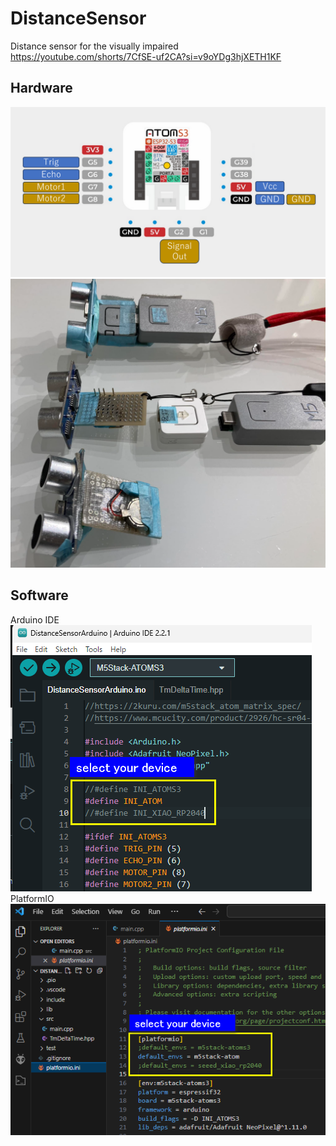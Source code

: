 # DistanceSensor 
Distance sensor for the visually impaired 
https://youtube.com/shorts/7CfSE-uf2CA?si=v9oYDg3hjXETH1KF  
## Hardware
 ![pin asign](https://github.com/misawa2048/DistanceSensor/blob/master/img/pin_asign_DistanceSensor.png)  
![prototype](https://github.com/misawa2048/DistanceSensor/blob/master/img/prototype.png)  

## Software
Arduino IDE  
![select your device](https://github.com/misawa2048/DistanceSensor/blob/master/img/select_your_device_arduinoide.png)  
PlatformIO  
![select your device](https://github.com/misawa2048/DistanceSensor/blob/master/img/select_your_device_platformio.png)  



